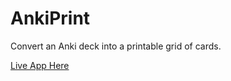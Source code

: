 # AnkiPrint

Convert an Anki deck into a printable grid of cards.

[Live App Here](https://evidlo.github.io/ankiprint)